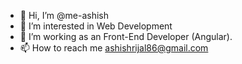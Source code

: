 - 👋 Hi, I’m @me-ashish
- 👀 I’m interested in Web Development
- 🌱 I’m working as an Front-End Developer (Angular).
- 📫 How to reach me ashishrijal86@gmail.com

<!---
me-ashish/me-ashish is a ✨ special ✨ repository because its `README.md` (this file) appears on your GitHub profile.
You can click the Preview link to take a look at your changes.
--->
